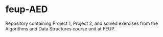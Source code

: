 # feup-AED

Repository containing Project 1, Project 2, and solved exercises from the Algorithms and Data Structures course unit at FEUP.
